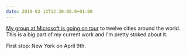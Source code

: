```yaml
---
date: 2019-03-13T12:30:00.0+01:00
---
```


[My group at Microsoft is going on tour](https://www.createstartups.io/?WT.mc_id=personal-blog-duncand) to twelve cities around the world. This is a big part of my current work and I'm pretty stoked about it.

First stop: New York on April 9th.
